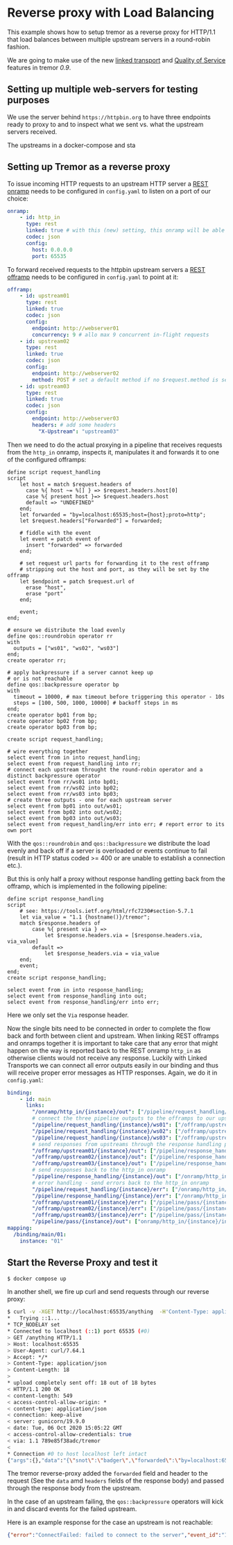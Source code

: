 # Reverse proxy with Load Balancing

This example shows how to setup tremor as a reverse proxy for HTTP/1.1 that
load balances between multiple upstream servers in a round-robin fashion.

We are going to make use of the new [linked transport]()  and [Quality of Service]() features in tremor *0.9*.

## Setting up multiple web-servers for testing purposes

We use the server behind `https://httpbin.org` to have three endpoints ready to proxy to and to inspect what we sent vs. what the upstream servers received.

The upstreams in a docker-compose and sta

## Setting up Tremor as a reverse proxy

To issue incoming HTTP requests to an upstream HTTP server
a [REST onramp](../../artefacts/onramps.md#rest) needs to be configured in `config.yaml` to listen on a port of our choice:

```yaml
onramp:
    - id: http_in
      type: rest
      linked: true # with this (new) setting, this onramp will be able to receive and send out responses to each request
      codec: json
      config:
        host: 0.0.0.0
        port: 65535
```

To forward received requests to the httpbin upstream servers a [REST offramp](../../artefacts/offramps.md#rest) needs to be configured in `config.yaml` to point at it:

```yaml
offramp:
    - id: upstream01
      type: rest
      linked: true
      codec: json
      config:
        endpoint: http://webserver01
        concurrency: 9 # allo max 9 concurrent in-flight requests
    - id: upstream02
      type: rest
      linked: true
      codec: json
      config:
        endpoint: http://webserver02
        method: POST # set a default method if no $request.method is set
    - id: upstream03
      type: rest
      linked: true
      codec: json
      config:
        endpoint: http://webserver03
        headers: # add some headers
          "X-Upstream": "upstream03"
```

Then we need to do the actual proxying in a pipeline that receives requests from the `http_in` onramp, inspects it, manipulates it and forwards it to one of the configured offramps:

```trickle
define script request_handling
script
    let host = match $request.headers of
      case %{ host ~= %[] } => $request.headers.host[0]
      case %{ present host }=> $request.headers.host
      default => "UNDEFINED"
    end;
    let forwarded = "by=localhost:65535;host={host};proto=http";
    let $request.headers["Forwarded"] = forwarded;

    # fiddle with the event
    let event = patch event of
      insert "forwarded" => forwarded
    end;

    # set request url parts for forwarding it to the rest offramp
    # stripping out the host and port, as they will be set by the offramp
    let $endpoint = patch $request.url of
      erase "host",
      erase "port"
    end;

    event;
end;

# ensure we distribute the load evenly
define qos::roundrobin operator rr
with
  outputs = ["ws01", "ws02", "ws03"]
end;
create operator rr;

# apply backpressure if a server cannot keep up
# or is not reachable
define qos::backpressure operator bp
with
  timeout = 10000, # max timeout before triggering this operator - 10s
  steps = [100, 500, 1000, 10000] # backoff steps in ms
end;
create operator bp01 from bp;
create operator bp02 from bp;
create operator bp03 from bp;

create script request_handling;

# wire everything together
select event from in into request_handling;
select event from request_handling into rr;
# connect each upstream throught the round-robin operator and a distinct backpressure operator
select event from rr/ws01 into bp01;
select event from rr/ws02 into bp02;
select event from rr/ws03 into bp03;
# create three outputs - one for each upstream server
select event from bp01 into out/ws01;
select event from bp02 into out/ws02;
select event from bp03 into out/ws03;
select event from request_handling/err into err; # report error to its own port
```

With the `qos::roundrobin` and `qos::backpressure` we distribute the load evenly and
back off if a server is overloaded or events continue to fail (result in HTTP status coded >= 400 or are unable to establish a connection etc.).

But this is only half a proxy without response handling getting back from the offramp, which is implemented in the following pipeline:

```trickle
define script response_handling
script
    # see: https://tools.ietf.org/html/rfc7230#section-5.7.1
    let via_value = "1.1 {hostname()}/tremor";
    match $response.headers of
        case %{ present via } =>
            let $response.headers.via = [$response.headers.via, via_value]
        default =>
            let $response_headers.via = via_value
    end;
    event;
end;
create script response_handling;

select event from in into response_handling;
select event from response_handling into out;
select event from response_handling/err into err;
```

Here we only set the `Via` response header.

Now the single bits need to be connected in order to complete the flow back and forth between client and upstream. When linking REST offramps and onramps together it is important to take care that any error that might happen on the way is reported back to the REST onramp `http_in` as otherwise clients would not receive any response. Luckily with Linked Transports we can connect all error outputs easily in our binding and thus will receive proper error messages as HTTP responses.
Again, we do it in `config.yaml`:

```yaml
binding:
    - id: main
      links:
        "/onramp/http_in/{instance}/out": ["/pipeline/request_handling/{instance}/in"]
        # connect the three pipeline outputs to the offramps to our upstream servers
        "/pipeline/request_handling/{instance}/ws01": ["/offramp/upstream01/{instance}/in"]
        "/pipeline/request_handling/{instance}/ws02": ["/offramp/upstream02/{instance}/in"]
        "/pipeline/request_handling/{instance}/ws03": ["/offramp/upstream03/{instance}/in"]
        # send responses from upstreams through the response handling pipeline
        "/offramp/upstream01/{instance}/out": ["/pipeline/response_handling/{instance}/in"]
        "/offramp/upstream02/{instance}/out": ["/pipeline/response_handling/{instance}/in"]
        "/offramp/upstream03/{instance}/out": ["/pipeline/response_handling/{instance}/in"]
        # send responses back to the http_in onramp
        "/pipeline/response_handling/{instance}/out": ["/onramp/http_in/{instance}/in"]
        # error handling - send errors back to the http_in onramp
        "/pipeline/request_handling/{instance}/err": ["/onramp/http_in/{instance}/in"]
        "/pipeline/response_handling/{instance}/err": ["/onramp/http_in/{instance}/in"]
        "/offramp/upstream01/{instance}/err": ["/pipeline/pass/{instance}/in"]
        "/offramp/upstream02/{instance}/err": ["/pipeline/pass/{instance}/in"]
        "/offramp/upstream03/{instance}/err": ["/pipeline/pass/{instance}/in"]
        "/pipeline/pass/{instance}/out": ["onramp/http_in/{instance}/in"]
mapping:
  /binding/main/01:
    instance: "01"
```

## Start the Reverse Proxy and test it

```bash
$ docker compose up
```

In another shell, we fire up curl and send requests through our reverse proxy:

```bash
$ curl -v -XGET http://localhost:65535/anything  -H'Content-Type: appliaction/json' -d '{"snot": "badger"}'
*   Trying ::1...
* TCP_NODELAY set
* Connected to localhost (::1) port 65535 (#0)
> GET /anything HTTP/1.1
> Host: localhost:65535
> User-Agent: curl/7.64.1
> Accept: */*
> Content-Type: application/json
> Content-Length: 18
>
* upload completely sent off: 18 out of 18 bytes
< HTTP/1.1 200 OK
< content-length: 549
< access-control-allow-origin: *
< content-type: application/json
< connection: keep-alive
< server: gunicorn/19.9.0
< date: Tue, 06 Oct 2020 15:05:22 GMT
< access-control-allow-credentials: true
< via: 1.1 789e85f38adc/tremor
<
* Connection #0 to host localhost left intact
{"args":{},"data":"{\"snot\":\"badger\",\"forwarded\":\"by=localhost:65535;host=localhost:65535;proto=http\"}","files":{},"form":{},"headers":{"Accept":"*/*","Accept-Encoding":"deflate, gzip","Content-Length":"82","Content-Type":"application/json","Expect":"100-continue","Forwarded":"by=localhost:65535;host=localhost:65535;proto=http","Host":"webserver01","User-Agent":"curl/7.64.1"},"json":{"forwarded":"by=localhost:65535;host=localhost:65535;proto=http","snot":"badger"},"method":"GET","origin":"172.19.0.5","url":"http://webserver01/anything"}
```

The tremor reverse-proxy added the `forwarded` field and header to the request (See the `data` amd `headers` fields of the response body) and passed through the response body from the upstream.

In the case of an upstream failing, the `qos::backpressure` operators will kick in and discard events for the failed upstream.

Here is an example response for the case an upstream is not reachable:

```json
{"error":"ConnectFailed: failed to connect to the server","event_id":"1: 4"}
```
